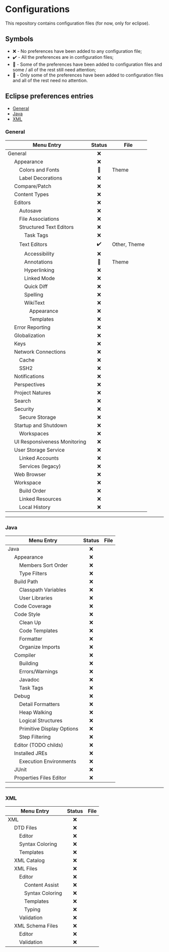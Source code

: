 # Configurations

This repository contains configuration files (for now, only for eclipse).

## Symbols
* :x: - No preferences have been added to any configuration file;
* :heavy_check_mark: - All the preferences are in configuration files;
* :red_circle: - Some of the preferences have been added to configuration files and some / all of the rest still need attention;
* :large_blue_circle: - Only some of the preferences have been added to configuration files and all of the rest need no attention.

## Eclipse preferences entries

* [General](#general)
* [Java](#java)
* [XML](#xml)

### General

   Menu Entry                                    |   Status           |   File
-------------------------------------------------|:------------------:|----------
   General                                       | :x:                |
&emsp;                   Appearance              | :x:                |
&emsp;&emsp;             Colors and Fonts        | :large_blue_circle:| Theme
&emsp;&emsp;             Label Decorations       | :x:                |
&emsp;                   Compare/Patch           | :x:                |
&emsp;                   Content Types           | :x:                |
&emsp;                   Editors                 | :x:                |
&emsp;&emsp;             Autosave                | :x:                |
&emsp;&emsp;             File Associations       | :x:                |
&emsp;&emsp;             Structured Text Editors | :x:                |
&emsp;&emsp;&emsp;       Task Tags               | :x:                |
&emsp;&emsp;             Text Editors            | :heavy_check_mark: | Other, Theme
&emsp;&emsp;&emsp;       Accessibility           | :x:                |
&emsp;&emsp;&emsp;       Annotations             | :large_blue_circle:| Theme
&emsp;&emsp;&emsp;       Hyperlinking            | :x:                |
&emsp;&emsp;&emsp;       Linked Mode             | :x:                |
&emsp;&emsp;&emsp;       Quick Diff              | :x:                |
&emsp;&emsp;&emsp;       Spelling                | :x:                |
&emsp;&emsp;&emsp;       WikiText                | :x:                |
&emsp;&emsp;&emsp;&emsp; Appearance              | :x:                |
&emsp;&emsp;&emsp;&emsp; Templates               | :x:                |
&emsp;             Error Reporting               | :x:                |
&emsp;             Globalization                 | :x:                |
&emsp;             Keys                          | :x:                |
&emsp;             Network Connections           | :x:                |
&emsp;&emsp;       Cache                         | :x:                |
&emsp;&emsp;       SSH2                          | :x:                |
&emsp;             Notifications                 | :x:                |
&emsp;             Perspectives                  | :x:                |
&emsp;             Project Natures               | :x:                |
&emsp;             Search                        | :x:                |
&emsp;             Security                      | :x:                |
&emsp;&emsp;       Secure Storage                | :x:                |
&emsp;             Startup and Shutdown          | :x:                |
&emsp;&emsp;       Workspaces                    | :x:                |
&emsp;             UI Responsiveness Monitoring  | :x:                |
&emsp;             User Storage Service          | :x:                |
&emsp;&emsp;       Linked Accounts               | :x:                |
&emsp;&emsp;       Services (legacy)             | :x:                |
&emsp;             Web Browser                   | :x:                |
&emsp;             Workspace                     | :x:                |
&emsp;&emsp;       Build Order                   | :x:                |
&emsp;&emsp;       Linked Resources              | :x:                |
&emsp;&emsp;       Local History                 | :x:                |

* * *

### Java

   Menu Entry                          |   Status           |   File
---------------------------------------|:------------------:|----------
   Java                                | :x:                |
&emsp;       Appearance                | :x:                |
&emsp;&emsp; Members Sort Order        | :x:                |
&emsp;&emsp; Type Filters              | :x:                |
&emsp;       Build Path                | :x:                |
&emsp;&emsp; Classpath Variables       | :x:                |
&emsp;&emsp; User Libraries            | :x:                |
&emsp;       Code Coverage             | :x:                |
&emsp;       Code Style                | :x:                |
&emsp;&emsp; Clean Up                  | :x:                |
&emsp;&emsp; Code Templates            | :x:                |
&emsp;&emsp; Formatter                 | :x:                |
&emsp;&emsp; Organize Imports          | :x:                |
&emsp;       Compiler                  | :x:                |
&emsp;&emsp; Building                  | :x:                |
&emsp;&emsp; Errors/Warnings           | :x:                |
&emsp;&emsp; Javadoc                   | :x:                |
&emsp;&emsp; Task Tags                 | :x:                |
&emsp;       Debug                     | :x:                |
&emsp;&emsp; Detail Formatters         | :x:                |
&emsp;&emsp; Heap Walking              | :x:                |
&emsp;&emsp; Logical Structures        | :x:                |
&emsp;&emsp; Primitive Display Options | :x:                |
&emsp;&emsp; Step Filtering            | :x:                |
&emsp;       Editor (TODO childs)      | :x:                |
&emsp;       Installed JREs            | :x:                |
&emsp;&emsp; Execution Environments    | :x:                |
&emsp;       JUnit                     | :x:                |
&emsp;       Properties Files Editor   | :x:                |

* * *

### XML

   Menu Entry                       |   Status           |   File
------------------------------------|:------------------:|----------
   XML                              | :x:                |
&emsp;             DTD Files        | :x:                |
&emsp;&emsp;       Editor           | :x:                |
&emsp;&emsp;       Syntax Coloring  | :x:                |
&emsp;&emsp;       Templates        | :x:                |
&emsp;             XML Catalog      | :x:                |
&emsp;             XML Files        | :x:                |
&emsp;&emsp;       Editor           | :x:                |
&emsp;&emsp;&emsp; Content Assist   | :x:                |
&emsp;&emsp;&emsp; Syntax Coloring  | :x:                |
&emsp;&emsp;&emsp; Templates        | :x:                |
&emsp;&emsp;&emsp; Typing           | :x:                |
&emsp;&emsp;       Validation       | :x:                |
&emsp;             XML Schema Files | :x:                |
&emsp;&emsp;       Editor           | :x:                |
&emsp;&emsp;       Validation       | :x:                |

